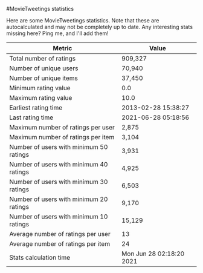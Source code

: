 #MovieTweetings statistics

Here are some MovieTweetings statistics. Note that these are autocalculated and may not be completely up to date. Any interesting stats missing here? Ping me, and I'll add them!

Metric | Value
--- | ---
Total number of ratings                 | 909,327
Number of unique users                  | 70,940
Number of unique items                  | 37,450
Minimum rating value                    | 0.0
Maximum rating value                    | 10.0
Earliest rating time                    | 2013-02-28 15:38:27
Last rating time                        | 2021-06-28 05:18:56
Maximum number of ratings per user      | 2,875
Maximum number of ratings per item      | 3,104
Number of users with minimum 50 ratings | 3,931
Number of users with minimum 40 ratings | 4,925
Number of users with minimum 30 ratings | 6,503
Number of users with minimum 20 ratings | 9,170
Number of users with minimum 10 ratings | 15,129
Average number of ratings per user      | 13
Average number of ratings per item      | 24
Stats calculation time                  | Mon Jun 28 02:18:20 2021

